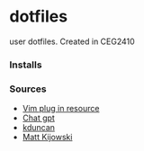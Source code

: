 # dotfiles
user dotfiles. Created in CEG2410

### Installs 


### Sources 
* [Vim plug in resource](https://vimawesome.com/plugin/fugitive-vim)
* [Chat gpt](https://chat.openai.com/)
* [kduncan](https://github.com/pattonsgirl/dotfiles/tree/main)
* [Matt Kijowski](https://github.com/mkijowski/dotfiles)
